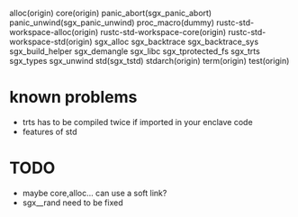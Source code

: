 alloc(origin)
core(origin)
panic_abort(sgx_panic_abort)
panic_unwind(sgx_panic_unwind)
proc_macro(dummy)
rustc-std-workspace-alloc(origin)
rustc-std-workspace-core(origin)
rustc-std-workspace-std(origin)
sgx_alloc
sgx_backtrace
sgx_backtrace_sys
sgx_build_helper
sgx_demangle
sgx_libc
sgx_tprotected_fs
sgx_trts
sgx_types
sgx_unwind
std(sgx_tstd)
stdarch(origin)
term(origin)
test(origin)

# known problems
- trts has to be compiled twice if imported in your enclave code
- features of std

# TODO
- maybe core,alloc... can use a soft link?
- sgx__rand need to be fixed
